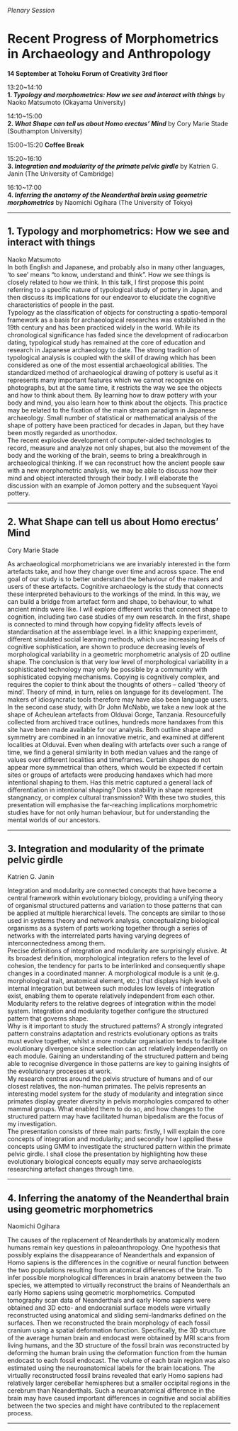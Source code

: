 *Plenary Session*  
# Recent Progress of Morphometrics in Archaeology and Anthropology  

**14 September at Tohoku Forum of Creativity 3rd floor**  

  13:20~14:10  
**1. *Typology and morphometrics: How we see and interact with things***  by Naoko Matsumoto (Okayama University)

  14:10~15:00  
**2. *What Shape can tell us about Homo erectus’ Mind***  by Cory Marie Stade (Southampton University)  

  15:00~15:20 **Coffee Break**  

  15:20~16:10  
**3. *Integration and modularity of the primate pelvic girdle***  by Katrien G. Janin (The University of Cambridge)

  16:10~17:00  
**4. *Inferring the anatomy of the Neanderthal brain using geometric morphometrics***  by Naomichi Ogihara (The University of Tokyo)

---
## 1. Typology and morphometrics: How we see and interact with things  
   Naoko Matsumoto  
In both English and Japanese, and probably also in many other languages, ‘to see’ means “to know, understand and think”. How we see things is closely related to how we think. In this talk, I first propose this point referring to a specific nature of typological study of pottery in Japan, and then discuss its implications for our endeavor to elucidate the cognitive characteristics of people in the past.  
Typology as the classification of objects for constructing a spatio-temporal framework as a basis for archaeological researches was established in the 19th century and has been practiced widely in the world. While its chronological significance has faded since the development of radiocarbon dating, typological study has remained at the core of education and research in Japanese archaeology to date. The strong tradition of typological analysis is coupled with the skill of drawing which has been considered as one of the most essential archaeological abilities. The standardized method of archaeological drawing of pottery is useful as it represents many important features which we cannot recognize on photographs, but at the same time, it restricts the way we see the objects and how to think about them. By learning how to draw pottery with your body and mind, you also learn how to think about the objects. This practice may be related to the fixation of the main stream paradigm in Japanese archaeology. Small number of statistical or mathematical analysis of the shape of pottery have been practiced for decades in Japan, but they have been mostly regarded as unorthodox.  
The recent explosive development of computer-aided technologies to record, measure and analyze not only shapes, but also the movement of the body and the working of the brain, seems to bring a breakthrough in archaeological thinking. If we can reconstruct how the ancient people saw with a new morphometric analysis, we may be able to discuss how their mind and object interacted through their body. I will elaborate the discussion with an example of Jomon pottery and the subsequent Yayoi pottery.  
  
---
## 2. What Shape can tell us about Homo erectus’ Mind  
   Cory Marie Stade  

As archaeological morphometricians we are invariably interested in the form artefacts take, and how they change over time and across space. The end goal of our study is to better understand the behaviour of the makers and users of these artefacts. Cognitive archaeology is the study that connects these interpreted behaviours to the workings of the mind. In this way, we can build a bridge from artefact form and shape, to behaviour, to what ancient minds were like. I will explore different works that connect shape to cognition, including two case studies of my own research. In the first, shape is connected to mind through how copying fidelity affects levels of standardisation at the assemblage level. In a lithic knapping experiment, different simulated social learning methods, which use increasing levels of cognitive sophistication, are shown to produce decreasing levels of morphological variability in a geometric morphometric analysis of 2D outline shape. The conclusion is that very low level of morphological variability in a sophisticated technology may only be possible by a community with sophisticated copying mechanisms. Copying is cognitively complex, and requires the copier to think about the thoughts of others – called ‘theory of mind’. Theory of mind, in turn, relies on language for its development. The makers of idiosyncratic tools therefore may have also been language users. In the second case study, with Dr John McNabb, we take a new look at the shape of Acheulean artefacts from Olduvai Gorge, Tanzania. Resourcefully collected from archived trace outlines, hundreds more handaxes from this site have been made available for our analysis. Both outline shape and symmetry are combined in an innovative metric, and examined at different localities at Olduvai. Even when dealing with artefacts over such a range of time, we find a general similarity in both median values and the range of values over different localities and timeframes. Certain shapes do not appear more symmetrical than others, which would be expected if certain sites or groups of artefacts were producing handaxes which had more intentional shaping to them. Has this metric captured a general lack of differentiation in intentional shaping? Does stability in shape represent stangnancy, or complex cultural transmission? With these two studies, this presentation will emphasise the far-reaching implications morphometric studies have for not only human behaviour, but for understanding the mental worlds of our ancestors.  
  
---
## 3. Integration and modularity of the primate pelvic girdle  
   Katrien G. Janin  

Integration and modularity are connected concepts that have become a central framework within evolutionary biology, providing a unifying theory of organismal structured patterns and variation to those patterns that can be applied at multiple hierarchical levels. The concepts are similar to those used in systems theory and network analysis, conceptualizing biological organisms as a system of parts working together through a series of networks with the interrelated parts having varying degrees of interconnectedness among them.  
Precise definitions of integration and modularity are surprisingly elusive. At its broadest definition, morphological integration refers to the level of cohesion, the tendency for parts to be interlinked and consequently shape changes in a coordinated manner. A morphological module is a unit (e.g. morphological trait, anatomical element, etc.) that displays high levels of internal integration but between such modules low levels of integration exist, enabling them to operate relatively independent from each other. Modularity refers to the relative degrees of integration within the model system. Integration and modularity together configure the structured pattern that governs shape.  
Why is it important to study the structured patterns? A strongly integrated pattern constrains adaptation and restricts evolutionary options as traits must evolve together, whilst a more modular organisation tends to facilitate evolutionary divergence since selection can act relatively independently on each module. Gaining an understanding of the structured pattern and being able to recognise divergence in those patterns are key to gaining insights of the evolutionary processes at work.  
My research centres around the pelvis structure of humans and of our closest relatives, the non-human primates. The pelvis represents an interesting model system for the study of modularity and integration since primates display greater diversity in pelvis morphologies compared to other mammal groups. What enabled them to do so, and how changes to the structured pattern may have facilitated human bipedalism are the focus of my investigation.  
The presentation consists of three main parts: firstly, I will explain the core concepts of integration and modularity; and secondly how I applied these concepts using GMM to investigate the structured pattern within the primate pelvic girdle. I shall close the presentation by highlighting how these evolutionary biological concepts equally may serve archaeologists researching artefact changes through time.  

---
## 4. Inferring the anatomy of the Neanderthal brain using geometric morphometrics  
   Naomichi Ogihara  

The causes of the replacement of Neanderthals by anatomically modern humans remain key questions in paleoanthropology. One hypothesis that possibly explains the disappearance of Neanderthals and expansion of Homo sapiens is the differences in the cognitive or neural function between the two populations resulting from anatomical differences of the brain. To infer possible morphological differences in brain anatomy between the two species, we attempted to virtually reconstruct the brains of Neanderthals an early Homo sapiens using geometric morphometrics. Computed tomography scan data of Neanderthals and early Homo sapiens were obtained and 3D ecto- and endocranial surface models were virtually reconstructed using anatomical and sliding semi-landmarks defined on the surfaces. Then we reconstructed the brain morphology of each fossil cranium using a spatial deformation function. Specifically, the 3D structure of the average human brain and endocast were obtained by MRI scans from living humans, and the 3D structure of the fossil brain was reconstructed by deforming the human brain using the deformation function from the human endocast to each fossil endocast. The volume of each brain region was also estimated using the neuroanatomical labels for the brain locations. The virtually reconstructed fossil brains revealed that early Homo sapiens had relatively larger cerebellar hemispheres but a smaller occipital regions in the cerebrum than Neanderthals. Such a neuroanatomical difference in the brain may have caused important differences in cognitive and social abilities between the two species and might have contributed to the replacement process.  

---  
